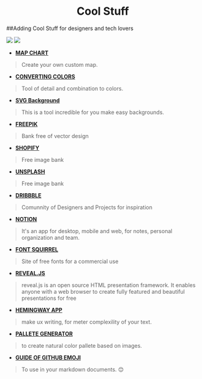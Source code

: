 
<h1 align="center">Cool Stuff</h1>

##Adding Cool Stuff for designers and tech lovers

<img src="https://img.shields.io/github/stars/FernandoSaraiva0/collstuff.git?style=for-the-badge"/>
<img src="https://img.shields.io/github/license/FernandoSaraiva0/collstuff.git?style=for-the-badge"/>



- [**MAP CHART**](https://mapchart.net/)
>Create your own custom map.

- [**CONVERTING COLORS**](https://convertingcolors.com/)
>Tool of detail and combination to colors.

- [**SVG Background**](https://www.svgbackgrounds.com/)  
 >This is a tool incredible for you make easy backgrounds. 

- [**FREEPIK**](https://br.freepik.com/) 
 >Bank free of vector design

- [**SHOPIFY**](https://burst.shopify.com/)  
 >Free image bank

- [**UNSPLASH**](https://unsplash.com/) 
 >Free image bank

- [**DRIBBBLE**](https://dribbble.com/) 
 >Comunnity of Designers and Projects for inspiration
 
 - [**NOTION**](https://www.notion.so/) 
 >It's an app for desktop, mobile and web, for notes, personal organization and  team.
 
 - [**FONT SQUIRREL**](https://www.fontsquirrel.com/)
 > Site of free fonts for a commercial use
 
 - [**REVEAL.JS**](https://revealjs.com/)
 > reveal.js is an open source HTML presentation framework. It enables anyone with a web browser to create fully featured and beautiful presentations for free
 
 - [**HEMINGWAY APP**](http://www.hemingwayapp.com/)
 > make ux writing, for meter complexility of your text.

- [**PALLETE GENERATOR**](https://palettegenerator.com/)
> to create natural color pallete based on images.

- [**GUIDE OF GITHUB EMOJI**](https://gist.github.com/rxaviers/7360908#file-gistfile1-md)
> To use in your markdown documents. :blush:

